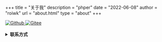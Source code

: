 +++
title = "关于我"
description = "phper"
date = "2022-06-08"
author = "roiwk"
url = "about.html"
type = "about"
+++


<div>
<a href="https://github.com/roiwk">
  <img src="https://img.shields.io/badge/roiwk-181717?logo=github" alt="Github" title="Github" />
</a>
<a href="https://gitee.com/roiwk">
  <img src="https://img.shields.io/badge/roiwk-C71D23?logo=gitee" alt="Gitee" title="Gitee" />
</a>
</div>

<br/>

<!--
| 时期 | 职务 | 技能树 | 工作
| :---: | :--- | :--- | :--- |
| todo | 后端开发攻城狮 | php | todo |
-->


<details>
  <summary>
      <strong>  联系方式 </strong>
  </summary>

<a href="mailto:changewker@foxmail.com">
  <img src="https://img.shields.io/badge/changewker@foxmail.com-white?logo=gmail" alt="email" title="邮箱：changewker@foxmail.com"/>
</a>
<a href="https://www.roiwk.cn">
  <img src="https://img.shields.io/badge/博客-roiwk-white?logo=hugo" alt="blog" title="https://www.roiwk.cn"/>
</a>
</details>
